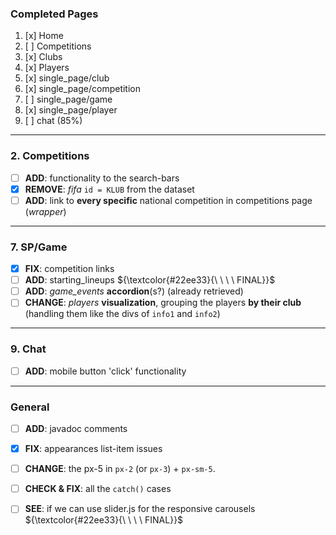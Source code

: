 ### Completed Pages
1. [x] Home
2. [ ] Competitions
3. [x] Clubs
4. [x] Players
5. [x] single_page/club
6. [x] single_page/competition
7. [ ] single_page/game
8. [x] single_page/player
9. [ ] chat (85%)

---
### 2. Competitions
- [ ] **ADD**: functionality to the search-bars
- [x] **REMOVE**: *fifa* `id = KLUB` from the dataset
- [ ] **ADD**: link to **every specific** national competition in competitions page (*wrapper*)

---
### 7. SP/Game
- [x] **FIX**: competition links
- [ ] **ADD**: starting_lineups ${\textcolor{#22ee33}{\ \ \ \ FINAL}}$
- [ ] **ADD**: *game_events* **accordion**(s?) (already retrieved)
- [ ] **CHANGE**: *players* **visualization**, grouping the players **by their club** (handling them like the divs of `info1` and `info2`)

---
### 9. Chat
- [ ] **ADD**: mobile button 'click' functionality

---
### General  
- [ ] **ADD**: javadoc comments
- [x] **FIX**: appearances list-item issues
- [ ] **CHANGE**: the px-5 in `px-2` (or `px-3`) + `px-sm-5`.
- [ ] **CHECK & FIX**: all the `catch()` cases 
- [ ] **SEE**: if we can use slider.js for the responsive carousels ${\textcolor{#22ee33}{\ \ \ \ FINAL}}$


